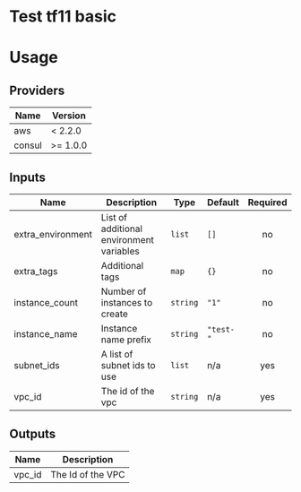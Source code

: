 # Test tf11 basic

# Usage
<!--- BEGIN_TF_DOCS --->
## Providers

| Name | Version |
|------|---------|
| aws | < 2.2.0 |
| consul | >= 1.0.0 |

## Inputs

| Name | Description | Type | Default | Required |
|------|-------------|------|---------|:-----:|
| extra\_environment | List of additional environment variables | `list` | `[]` | no |
| extra\_tags | Additional tags | `map` | `{}` | no |
| instance\_count | Number of instances to create | `string` | `"1"` | no |
| instance\_name | Instance name prefix | `string` | `"test-"` | no |
| subnet\_ids | A list of subnet ids to use | `list` | n/a | yes |
| vpc\_id | The id of the vpc | `string` | n/a | yes |

## Outputs

| Name | Description |
|------|-------------|
| vpc\_id | The Id of the VPC |
<!--- END_TF_DOCS --->
